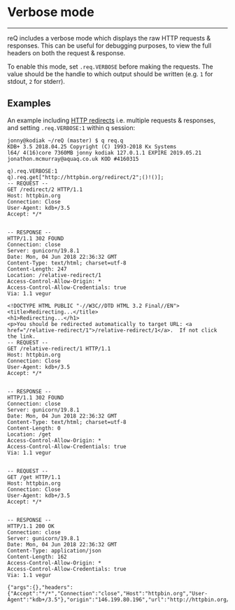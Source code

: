 # Verbose mode

---

reQ includes a verbose mode which displays the raw HTTP requests & responses.
This can be useful for debugging purposes, to view the full headers on both the
request & response.

To enable this mode, set `.req.VERBOSE` before making the requests. The value
should be the handle to which output should be written (e.g. `1` for stdout,
`2` for stderr).

## Examples

An example including [HTTP redirects](../features/redirects.md) i.e. multiple requests & responses, and setting `.req.VERBOSE:1` within q session:

```
jonny@kodiak ~/reQ (master) $ q req.q
KDB+ 3.5 2018.04.25 Copyright (C) 1993-2018 Kx Systems
l64/ 4(16)core 7360MB jonny kodiak 127.0.1.1 EXPIRE 2019.05.21 jonathon.mcmurray@aquaq.co.uk KOD #4160315

q).req.VERBOSE:1
q).req.get["http://httpbin.org/redirect/2";()!()];
-- REQUEST --
GET /redirect/2 HTTP/1.1
Host: httpbin.org
Connection: Close
User-Agent: kdb+/3.5
Accept: */*


-- RESPONSE --
HTTP/1.1 302 FOUND
Connection: close
Server: gunicorn/19.8.1
Date: Mon, 04 Jun 2018 22:36:32 GMT
Content-Type: text/html; charset=utf-8
Content-Length: 247
Location: /relative-redirect/1
Access-Control-Allow-Origin: *
Access-Control-Allow-Credentials: true
Via: 1.1 vegur

<!DOCTYPE HTML PUBLIC "-//W3C//DTD HTML 3.2 Final//EN">
<title>Redirecting...</title>
<h1>Redirecting...</h1>
<p>You should be redirected automatically to target URL: <a href="/relative-redirect/1">/relative-redirect/1</a>.  If not click the link.
-- REQUEST --
GET /relative-redirect/1 HTTP/1.1
Host: httpbin.org
Connection: Close
User-Agent: kdb+/3.5
Accept: */*


-- RESPONSE --
HTTP/1.1 302 FOUND
Connection: close
Server: gunicorn/19.8.1
Date: Mon, 04 Jun 2018 22:36:32 GMT
Content-Type: text/html; charset=utf-8
Content-Length: 0
Location: /get
Access-Control-Allow-Origin: *
Access-Control-Allow-Credentials: true
Via: 1.1 vegur


-- REQUEST --
GET /get HTTP/1.1
Host: httpbin.org
Connection: Close
User-Agent: kdb+/3.5
Accept: */*


-- RESPONSE --
HTTP/1.1 200 OK
Connection: close
Server: gunicorn/19.8.1
Date: Mon, 04 Jun 2018 22:36:32 GMT
Content-Type: application/json
Content-Length: 162
Access-Control-Allow-Origin: *
Access-Control-Allow-Credentials: true
Via: 1.1 vegur

{"args":{},"headers":{"Accept":"*/*","Connection":"close","Host":"httpbin.org","User-Agent":"kdb+/3.5"},"origin":"146.199.80.196","url":"http://httpbin.org/get"}
```